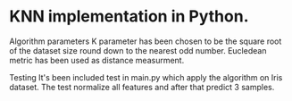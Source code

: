 # KNN implementation in Python.

Algorithm parameters
K parameter has been chosen to be the square root of the dataset size round down to the nearest odd number.
Eucledean metric has been used as distance measurment.

Testing
It's been included test in main.py which apply the algorithm on Iris dataset.
The test  normalize all features and after that predict 3 samples.
